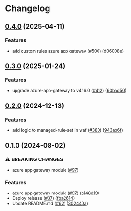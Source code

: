 # Changelog

## [0.4.0](https://github.com/prefapp/tfm/compare/azure-app-gateway-v0.3.0...azure-app-gateway-v0.4.0) (2025-04-11)


### Features

* add custom rules azure app gateway ([#500](https://github.com/prefapp/tfm/issues/500)) ([d06008e](https://github.com/prefapp/tfm/commit/d06008e2cea8fe945f790dfe81779aad87419856))

## [0.3.0](https://github.com/prefapp/tfm/compare/azure-app-gateway-v0.2.0...azure-app-gateway-v0.3.0) (2025-01-24)


### Features

* upgrade azure-app-gateway to  v4.16.0 ([#412](https://github.com/prefapp/tfm/issues/412)) ([60bad50](https://github.com/prefapp/tfm/commit/60bad501f3b63e9c321e4d5e4cc6dc96e0a1066a))

## [0.2.0](https://github.com/prefapp/tfm/compare/azure-app-gateway-v0.1.0...azure-app-gateway-v0.2.0) (2024-12-13)


### Features

* add logic to managed-rule-set in waf ([#380](https://github.com/prefapp/tfm/issues/380)) ([943ab6f](https://github.com/prefapp/tfm/commit/943ab6fc8be545f3cc23dd022d0f6b3e42ec36a8))

## 0.1.0 (2024-08-02)


### ⚠ BREAKING CHANGES

* azure app gateway module ([#97](https://github.com/prefapp/tfm/issues/97))

### Features

* azure app gateway module ([#97](https://github.com/prefapp/tfm/issues/97)) ([b148d19](https://github.com/prefapp/tfm/commit/b148d19a8c3bef7b5acd61df3f530627509e90eb))
* Deploy release ([#37](https://github.com/prefapp/tfm/issues/37)) ([fba2614](https://github.com/prefapp/tfm/commit/fba2614fb284cf9d960be53c7c123ceaf08cecfa))
* Update README.md ([#62](https://github.com/prefapp/tfm/issues/62)) ([302440a](https://github.com/prefapp/tfm/commit/302440a79ea0e4883b6583e3540deac7bac6c307))
